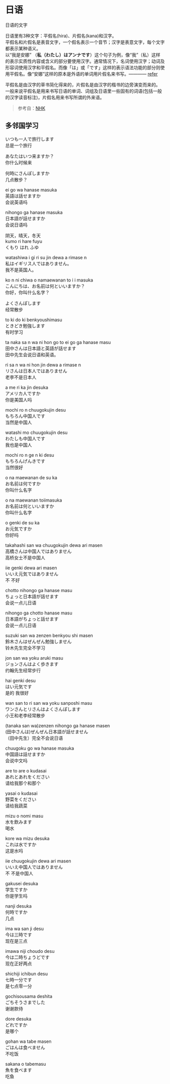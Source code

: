 # 日语

日语的文字

日语里有3种文字：平假名(hira)、片假名(kana)和汉字。  
平假名和片假名是表音文字，一个假名表示一个音节；汉字是表意文字，每个文字都表示某种语义。  
以“我是安娜” （**私（わたし）はアンナです**）这个句子为例，像“我”（私）这样的表示实质性内容或含义的部分要使用汉字。通常情况下，名词使用汉字；动词及形容词使用汉字和平假名。而像「は」或「です」这样的表示语法功能的部分则使用平假名。像“安娜”这样的原本是外语的单词用片假名来书写。———— [refer](https://www.nhk.or.jp/lesson/chinese/questions/0001.html)

平假名是由汉字的草书简化得来的，片假名是由汉字的楷书的边旁演变而来的。  
一般来说平假名是用来书写日语的单词、词组及日语里一些固有的词语(包括一般的汉字读音标注)，片假名用来书写所谓的外来语。

> 参考自：[NHK](https://www.nhk.or.jp/lesson/zh/letters/hiragana.html)

## 多邻国学习

いつも一人で旅行します  
总是一个旅行

あなたはいつ来ますか？  
你什么时候来

何時にさんぽしますか  
几点散步？  

ei go wa hanase masuka  
英語は話せますか  
会说英语吗

nihongo ga hanase masuka  
日本語が話せますか  
会说日语吗

阴天，晴天，冬天  
kumo ri hare fuyu  
くもり はれ ふゆ

watashiwa i gi ri su jin dewa a rimase n  
私はイギリス人ではありません。  
我不是英国人。

ko n ni chiwa o namaewanan to i i masuka  
こんにちは、お名前は何といいますか？  
你好，你叫什么名字？

よくさんぽします  
经常散步

to ki do ki benkyoushimasu  
ときどき勉強します  
有时学习

ta naka sa n wa ni hon go to ei go ga hanase masu  
田中さんは日本語と英語が話せます  
田中先生会说日语和英语。

ri sa n wa ni hon jin dewa a rimase n  
リさんは日本人ではありません  
老李不是日本人

a me ri ka jin desuka  
アメリカ人ですか  
你是美国人吗

mochi ro n chuugokujin desu  
もちろん中国人です  
当然是中国人

watashi mo chuugokujin desu  
わたしも中国人です  
我也是中国人

mochi ro n ge n ki desu  
もちろんげんきです  
当然很好

o na maewanan de su ka  
お名前は何ですか  
你叫什么名字

o na maewanan toiimasuka  
お名前は何といいますか  
你叫什么名字

o genki de su ka  
お元気ですか  
你好吗

takahashi san wa chuugokujin dewa ari masen  
高橋さんは中国人ではありません  
高桥女士不是中国人

iie genki dewa ari masen  
いいえ元気ではありません  
不 不好

chotto nihongo ga hanase masu  
ちょっと日本語が話せます  
会说一点儿日语

nihongo ga chotto hanase masu  
日本語がちょっと話せます  
会说一点儿日语

suzuki san wa zenzen benkyou shi masen  
鈴木さんはぜんぜん勉強しません  
铃木先生完全不学习

jon san wa yoku aruki masu  
ジョンさんはよく歩きます  
约翰先生经常步行

hai genki desu  
はい元気です  
是的 我很好

wan san to ri san wa yoku sanposhi masu  
ワンさんとリさんはよくさんぽします  
小王和老李经常散步

(tanaka san wa)zenzen nihongo ga hanase masen  
(田中さんは)ぜんぜん日本語が話せません  
（田中先生）完全不会说日语

chuugoku go wa hanase masuka  
中国語は話せますか  
会说中文吗

are to are o kudasai  
あれとあれをください  
请给我那个和那个

yasai o kudasai  
野菜をください  
请给我蔬菜

mizu o nomi masu  
水を飲みます  
喝水

kore wa mizu desuka  
これは水ですか  
这是水吗

iie chuugokujin dewa ari masen  
いいえ中国人ではありません  
不 不是中国人

gakusei desuka  
学生ですか  
你是学生吗

nanji desuka  
何時ですか  
几点

ima wa san ji desu  
今は三時です  
现在是三点

imawa niji choudo desu  
今は二時ちょうどです  
现在正好两点

shichiji ichibun desu  
七時一分です  
是七点零一分

gochisousama deshita  
ごちそうさまでした  
谢谢款待

dore desuka  
どれですか  
是哪个  

gohan wa tabe masen  
ごはんは食べません  
不吃饭

sakana o tabemasu  
魚を食べます  
吃鱼

<Japanese />

<script setup>
import Japanese from '../../.vitepress/components/arts/JapaneseLetter.vue'
</script>
